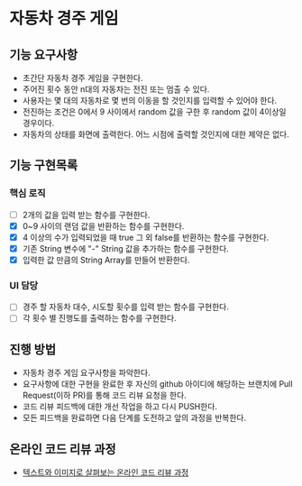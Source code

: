 # 자동차 경주 게임

## 기능 요구사항

* 초간단 자동차 경주 게임을 구현한다.
* 주어진 횟수 동안 n대의 자동차는 전진 또는 멈출 수 있다.
* 사용자는 몇 대의 자동차로 몇 번의 이동을 할 것인지를 입력할 수 있어야 한다.
* 전진하는 조건은 0에서 9 사이에서 random 값을 구한 후 random 값이 4이상일 경우이다.
* 자동차의 상태를 화면에 출력한다. 어느 시점에 출력할 것인지에 대한 제약은 없다.

## 기능 구현목록

### 핵심 로직

- [ ] 2개의 값을 입력 받는 함수를 구현한다.
- [x] 0~9 사이의 랜덤 값을 반환하는 함수를 구현한다.
- [x] 4 이상의 수가 입력되었을 때 true 그 외 false를 반환하는 함수를 구현한다.
- [x] 기존 String 변수에 "-" String 값을 추가하는 함수를 구현한다.
- [x] 입력한 값 만큼의 String Array를 만들어 반환한다.

### UI 담당

- [ ] 경주 할 자동차 대수, 시도할 횟수를 입력 받는 함수를 구현한다.
- [ ] 각 횟수 별 진행도를 출력하는 함수를 구현한다.

## 진행 방법

* 자동차 경주 게임 요구사항을 파악한다.
* 요구사항에 대한 구현을 완료한 후 자신의 github 아이디에 해당하는 브랜치에 Pull Request(이하 PR)를 통해 코드 리뷰 요청을 한다.
* 코드 리뷰 피드백에 대한 개선 작업을 하고 다시 PUSH한다.
* 모든 피드백을 완료하면 다음 단계를 도전하고 앞의 과정을 반복한다.

## 온라인 코드 리뷰 과정

* [텍스트와 이미지로 살펴보는 온라인 코드 리뷰 과정](https://github.com/next-step/nextstep-docs/tree/master/codereview)